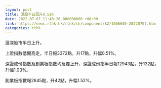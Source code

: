 ```yaml
---
layout: post
title: 滬股半日回升0.51%
date: 2022-07-07 11:40:20.000000000 +08:00
link: https://news.rthk.hk/rthk/ch/component/k2/1656605-20220707.htm
categories: rthk
---
```


滬深股市半日上升。

上證指數低開高走，半日報3372點，升17點，升幅0.51%。

深證成份指數及創業板指數均反覆上升，深證成份指半日報12943點，升132點，升幅1.03%。

創業板指數報2845點，升42點，升幅1.52%。
